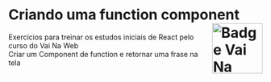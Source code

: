 # Criando uma function component <img src="https://i.ibb.co/QpLTKSz/badge-M2-T2.png" alt="Badge Vai Na Web T2.1" width="100" align="right">
Exercícios para treinar os estudos iniciais de React pelo curso do Vai Na Web<br>
Criar um Component de function e retornar uma frase na tela
